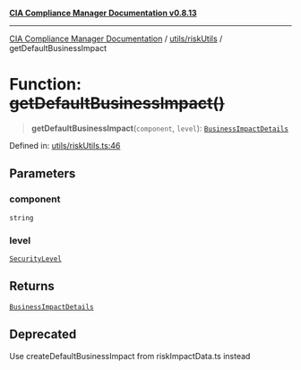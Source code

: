 [**CIA Compliance Manager Documentation v0.8.13**](../../../README.md)

***

[CIA Compliance Manager Documentation](../../../modules.md) / [utils/riskUtils](../README.md) / getDefaultBusinessImpact

# Function: ~~getDefaultBusinessImpact()~~

> **getDefaultBusinessImpact**(`component`, `level`): [`BusinessImpactDetails`](../../../types/interfaces/BusinessImpactDetails.md)

Defined in: [utils/riskUtils.ts:46](https://github.com/Hack23/cia-compliance-manager/blob/2f6ce8651c6fa9a0d9c8860576f0ee67ef038efd/src/utils/riskUtils.ts#L46)

## Parameters

### component

`string`

### level

[`SecurityLevel`](../../../types/cia/type-aliases/SecurityLevel.md)

## Returns

[`BusinessImpactDetails`](../../../types/interfaces/BusinessImpactDetails.md)

## Deprecated

Use createDefaultBusinessImpact from riskImpactData.ts instead
